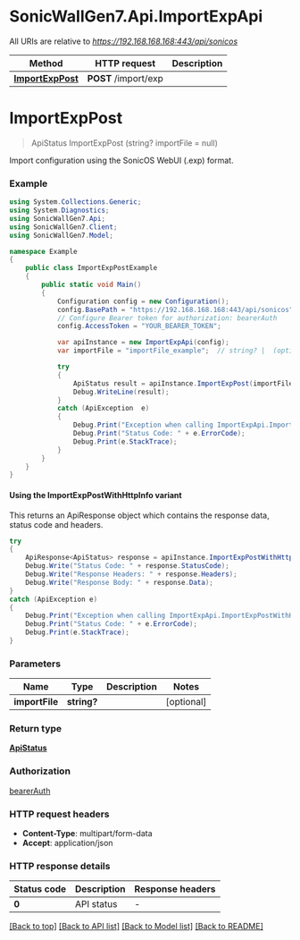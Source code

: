 # SonicWallGen7.Api.ImportExpApi

All URIs are relative to *https://192.168.168.168:443/api/sonicos*

| Method | HTTP request | Description |
|--------|--------------|-------------|
| [**ImportExpPost**](ImportExpApi.md#importexppost) | **POST** /import/exp |  |

<a id="importexppost"></a>
# **ImportExpPost**
> ApiStatus ImportExpPost (string? importFile = null)



Import configuration using the SonicOS WebUI (.exp) format.

### Example
```csharp
using System.Collections.Generic;
using System.Diagnostics;
using SonicWallGen7.Api;
using SonicWallGen7.Client;
using SonicWallGen7.Model;

namespace Example
{
    public class ImportExpPostExample
    {
        public static void Main()
        {
            Configuration config = new Configuration();
            config.BasePath = "https://192.168.168.168:443/api/sonicos";
            // Configure Bearer token for authorization: bearerAuth
            config.AccessToken = "YOUR_BEARER_TOKEN";

            var apiInstance = new ImportExpApi(config);
            var importFile = "importFile_example";  // string? |  (optional) 

            try
            {
                ApiStatus result = apiInstance.ImportExpPost(importFile);
                Debug.WriteLine(result);
            }
            catch (ApiException  e)
            {
                Debug.Print("Exception when calling ImportExpApi.ImportExpPost: " + e.Message);
                Debug.Print("Status Code: " + e.ErrorCode);
                Debug.Print(e.StackTrace);
            }
        }
    }
}
```

#### Using the ImportExpPostWithHttpInfo variant
This returns an ApiResponse object which contains the response data, status code and headers.

```csharp
try
{
    ApiResponse<ApiStatus> response = apiInstance.ImportExpPostWithHttpInfo(importFile);
    Debug.Write("Status Code: " + response.StatusCode);
    Debug.Write("Response Headers: " + response.Headers);
    Debug.Write("Response Body: " + response.Data);
}
catch (ApiException e)
{
    Debug.Print("Exception when calling ImportExpApi.ImportExpPostWithHttpInfo: " + e.Message);
    Debug.Print("Status Code: " + e.ErrorCode);
    Debug.Print(e.StackTrace);
}
```

### Parameters

| Name | Type | Description | Notes |
|------|------|-------------|-------|
| **importFile** | **string?** |  | [optional]  |

### Return type

[**ApiStatus**](ApiStatus.md)

### Authorization

[bearerAuth](../README.md#bearerAuth)

### HTTP request headers

 - **Content-Type**: multipart/form-data
 - **Accept**: application/json


### HTTP response details
| Status code | Description | Response headers |
|-------------|-------------|------------------|
| **0** | API status |  -  |

[[Back to top]](#) [[Back to API list]](../README.md#documentation-for-api-endpoints) [[Back to Model list]](../README.md#documentation-for-models) [[Back to README]](../README.md)

